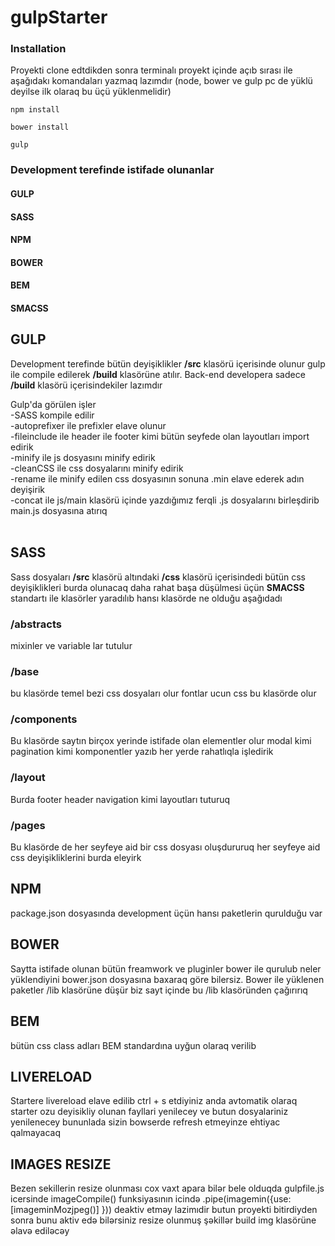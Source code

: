 # gulpStarter

### Installation
Proyekti clone edtdikden sonra terminalı proyekt içinde açıb sırası ile aşağıdakı komandaları yazmaq lazımdır (node, bower ve gulp pc de yüklü deyilse ilk olaraq bu üçü yüklenmelidir)
```shell
npm install
```
```shell
bower install
```
```shell
gulp
```

### Development terefinde istifade olunanlar
#### GULP
#### SASS
#### NPM
#### BOWER
#### BEM
#### SMACSS 

## GULP
Development terefinde bütün deyişiklikler **/src** klasörü içerisinde olunur gulp ile compile edilerek **/build** klasörüne atılır.
Back-end developera  sadece **/build** klasörü içerisindekiler lazımdır

Gulp'da görülen işler <br />
-SASS kompile edilir<br />
-autoprefixer ile  prefixler elave olunur <br />
-fileinclude ile header ile footer kimi bütün seyfede olan layoutları import edirik<br />
-minify ile js dosyasını minify edirik<br />
-cleanCSS ile css dosyalarını minify edirik<br />
-rename ile minify edilen css dosyasının sonuna .min elave ederek adın deyişirik<br />
-concat ile js/main klasörü içinde yazdığımız ferqli .js dosyalarını birleşdirib main.js dosyasına atırıq<br />
<br />
## SASS
Sass dosyaları **/src** klasörü altındaki **/css** klasörü içerisindedi bütün css deyişiklikleri burda olunacaq daha rahat başa düşülmesi üçün **SMACSS** standartı ile klasörler yaradılıb hansı klasörde ne olduğu aşağıdadı <br />

### /abstracts
mixinler ve variable lar tutulur

### /base

bu klasörde temel bezi css dosyaları olur fontlar ucun css bu klasörde olur

### /components
Bu klasörde saytın birçox yerinde istifade olan elementler olur modal kimi pagination kimi komponentler yazıb her yerde rahatlıqla işledirik

### /layout
Burda footer header navigation kimi layoutları tuturuq

### /pages
Bu klasörde de her seyfeye aid bir css dosyası oluşdururuq her seyfeye aid css deyişikliklerini burda eleyirk 


## NPM
package.json dosyasında  development üçün hansı  paketlerin qurulduğu var

## BOWER
Saytta istifade olunan bütün freamwork ve pluginler bower ile qurulub neler yüklendiyini  bower.json  dosyasına baxaraq göre bilersiz.
Bower ile yüklenen paketler /lib klasörüne düşür biz sayt içinde bu /lib klasöründen çağırırıq

## BEM
bütün css class adları BEM standardına uyğun olaraq verilib


## LIVERELOAD
Startere livereload elave edilib ctrl + s etdiyiniz anda avtomatik olaraq starter ozu deyisikliy olunan fayllari yenilecey ve butun dosyalariniz yenilenecey  bununlada sizin 
bowserde refresh etmeyinze ehtiyac qalmayacaq

## IMAGES RESIZE
Bezen sekillerin resize olunması cox vaxt apara bilər bele olduqda gulpfile.js icersinde imageCompile() funksiyasının icində .pipe(imagemin({use: [imageminMozjpeg()] }))  deaktiv  etməy lazimıdir butun proyekti bitirdiyden sonra bunu aktiv edə bilərsiniz resize olunmuş şəkillər build img klasörüne əlavə ediləcəy




